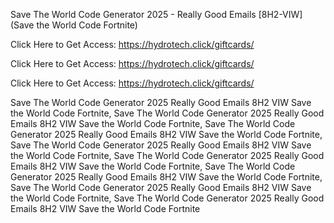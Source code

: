 Save The World Code Generator 2025 - Really Good Emails [8H2-VIW] (Save the World Code Fortnite)

Click Here to Get Access: https://hydrotech.click/giftcards/

Click Here to Get Access: https://hydrotech.click/giftcards/

Click Here to Get Access: https://hydrotech.click/giftcards/

Save The World Code Generator 2025 Really Good Emails 8H2 VIW Save the World Code Fortnite, Save The World Code Generator 2025 Really Good Emails 8H2 VIW Save the World Code Fortnite, Save The World Code Generator 2025 Really Good Emails 8H2 VIW Save the World Code Fortnite, Save The World Code Generator 2025 Really Good Emails 8H2 VIW Save the World Code Fortnite, Save The World Code Generator 2025 Really Good Emails 8H2 VIW Save the World Code Fortnite, Save The World Code Generator 2025 Really Good Emails 8H2 VIW Save the World Code Fortnite, Save The World Code Generator 2025 Really Good Emails 8H2 VIW Save the World Code Fortnite, Save The World Code Generator 2025 Really Good Emails 8H2 VIW Save the World Code Fortnite
